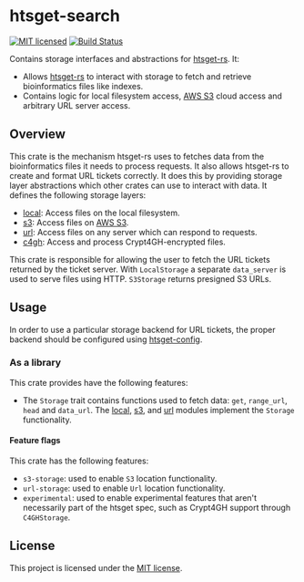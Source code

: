 # htsget-search

[![MIT licensed][mit-badge]][mit-url]
[![Build Status][actions-badge]][actions-url]

[mit-badge]: https://img.shields.io/badge/license-MIT-blue.svg
[mit-url]: https://github.com/umccr/htsget-rs/blob/main/LICENSE
[actions-badge]: https://github.com/umccr/htsget-rs/actions/workflows/action.yml/badge.svg
[actions-url]: https://github.com/umccr/htsget-rs/actions?query=workflow%3Atests+branch%3Amain

Contains storage interfaces and abstractions for [htsget-rs]. It:
* Allows [htsget-rs] to interact with storage to fetch and retrieve bioinformatics files like indexes.
* Contains logic for local filesystem access, [AWS S3][s3-docs] cloud access and arbitrary URL server access.

[htsget-rs]: https://github.com/umccr/htsget-rs

## Overview

This crate is the mechanism htsget-rs uses to fetches data from the bioinformatics files it needs to
process requests. It also allows htsget-rs to create and format URL tickets correctly. It does this by providing storage
layer abstractions which other crates can use to interact with data. It defines the following storage layers:
* [local]: Access files on the local filesystem.
* [s3]: Access files on [AWS S3][s3-docs].
* [url]: Access files on any server which can respond to requests.
* [c4gh]: Access and process Crypt4GH-encrypted files.

[s3-docs]: https://docs.aws.amazon.com/AmazonS3/latest/userguide/Welcome.html

This crate is responsible for allowing the user to fetch the URL tickets returned by the ticket server. With
`LocalStorage` a separate `data_server` is used to serve files using HTTP. `S3Storage` returns
presigned S3 URLs.

## Usage

In order to use a particular storage backend for URL tickets, the proper backend should be configured using [htsget-config].

[htsget-config]: ../htsget-config

### As a library

This crate provides have the following features:

* The `Storage` trait contains functions used to fetch data: `get`, `range_url`, `head` and `data_url`. The [local], [s3],
and [url] modules implement the `Storage` functionality.

#### Feature flags

This crate has the following features:
* `s3-storage`: used to enable `S3` location functionality.
* `url-storage`: used to enable `Url` location functionality.
* `experimental`: used to enable experimental features that aren't necessarily part of the htsget spec, such as Crypt4GH support through `C4GHStorage`.

[local]: src/local.rs
[s3]: src/s3.rs
[url]: src/url.rs
[c4gh]: src/c4gh/mod.rs

## License

This project is licensed under the [MIT license][license].

[license]: LICENSE